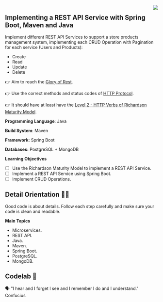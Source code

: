 <img align="right" src="https://github.com/ada-school/module-template/blob/main/ada.png">

## Implementing a REST API Service with Spring Boot, Maven and Java

Implement different REST API Services to support a store products management system, implementing each CRUD Operation with Pagination for each service (Users and Products):

- Create
- Read
- Update
- Delete

👉 Aim to reach the [Glory of Rest](https://martinfowler.com/articles/richardsonMaturityModel.html).

👉 Use the correct methods and status codes
of [HTTP Protocol](https://developer.mozilla.org/en-US/docs/Web/HTTP/Basics_of_HTTP).

👉 It should have at least have
the [Level 2 - HTTP Verbs of Richardson Maturity Model](https://martinfowler.com/articles/richardsonMaturityModel.html).

**Programming Language**: Java

**Build System**: Maven

**Framework:** Spring Boot

**Databases:** PostgreSQL + MongoDB

**Learning Objectives**

- [ ]  Use the Richardson Maturity Model to implement a REST API Service.
- [ ]  Implement a REST API Service using Spring Boot.
- [ ]  Implement CRUD Operations.

## Detail Orientation 🤹🏽

Good code is about details. Follow each step carefully and make sure your code is clean and readable.

**Main Topics**

* Microservices.
* REST API.
* Java.
* Maven.
* Spring Boot.
* PostgreSQL.
* MongoDB.


## Codelab 🧪

🗣️ "I hear and I forget I see and I remember I do and I understand." Confucius



